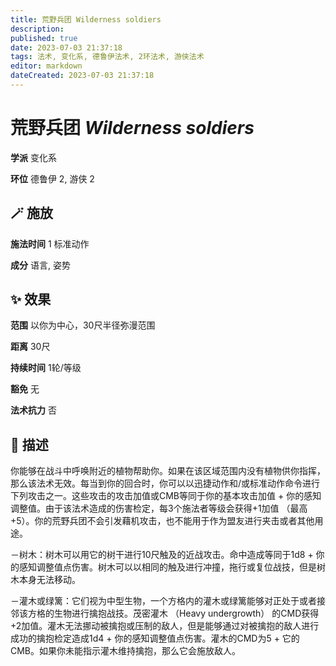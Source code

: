```yaml
---
title: 荒野兵团 Wilderness soldiers
description: 
published: true
date: 2023-07-03 21:37:18
tags: 法术, 变化系, 德鲁伊法术, 2环法术, 游侠法术
editor: markdown
dateCreated: 2023-07-03 21:37:18
---
```


# **荒野兵团** *Wilderness soldiers*

**学派** 变化系 

**环位** 德鲁伊 2, 游侠 2

## 🪄 施放

**施法时间** 1 标准动作

**成分** 语言, 姿势

## ✨ 效果  

**范围** 以你为中心，30尺半径弥漫范围

**距离** 30尺  

**持续时间** 1轮/等级 

**豁免** 无

**法术抗力** 否

## 📖 描述

你能够在战斗中呼唤附近的植物帮助你。如果在该区域范围内没有植物供你指挥，那么该法术无效。每当到你的回合时，你可以以迅捷动作和/或标准动作命令进行下列攻击之一。这些攻击的攻击加值或CMB等同于你的基本攻击加值 + 你的感知调整值。由于该法术造成的伤害检定，每3个施法者等级会获得+1加值 （最高+5）。你的荒野兵团不会引发藉机攻击，也不能用于作为盟友进行夹击或者其他用途。

－树木：树木可以用它的树干进行10尺触及的近战攻击。命中造成等同于1d8 + 你的感知调整值点伤害。树木可以以相同的触及进行冲撞，拖行或复位战技，但是树木本身无法移动。

－灌木或绿篱：它们视为中型生物，一个方格内的灌木或绿篱能够对正处于或者接邻该方格的生物进行擒抱战技。茂密灌木 （Heavy undergrowth） 的CMD获得+2加值。灌木无法挪动被擒抱或压制的敌人，但是能够通过对被擒抱的敌人进行成功的擒抱检定造成1d4 + 你的感知调整值点伤害。灌木的CMD为5 + 它的CMB。如果你未能指示灌木维持擒抱，那么它会施放敌人。
    